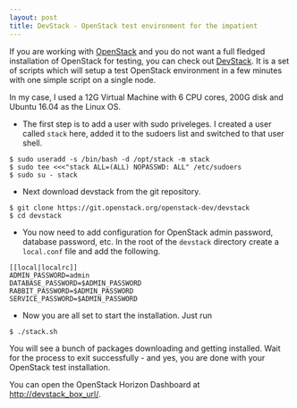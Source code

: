 ```yaml
---
layout: post
title: DevStack - OpenStack test environment for the impatient
---
```


If you are working with [OpenStack](http://openstack.org) and you do not want a full fledged installation of OpenStack for testing, you can check out [DevStack](http://devstack.org). It is a set of scripts which will setup a test OpenStack environment in a few minutes with one simple script on a single node.

In my case, I used a 12G Virtual Machine with 6 CPU cores, 200G disk and Ubuntu 16.04 as the Linux OS. 

- The first step is to add a user with sudo priveleges. I created a user called `stack` here, added it to the sudoers list and switched to that user shell.

```
$ sudo useradd -s /bin/bash -d /opt/stack -m stack
$ sudo tee <<<"stack ALL=(ALL) NOPASSWD: ALL" /etc/sudoers
$ sudo su - stack
```

- Next download devstack from the git repository.

```
$ git clone https://git.openstack.org/openstack-dev/devstack
$ cd devstack
```

- You now need to add configuration for OpenStack admin password, database password, etc. In the root of the `devstack` directory create a `local.conf` file and add the following.

```
[[local|localrc]]
ADMIN_PASSWORD=admin
DATABASE_PASSWORD=$ADMIN_PASSWORD
RABBIT_PASSWORD=$ADMIN_PASSWORD
SERVICE_PASSWORD=$ADMIN_PASSWORD
```

- Now you are all set to start the installation. Just run

```
$ ./stack.sh
```

You will see a bunch of packages downloading and getting installed. Wait for the process to exit successfully - and yes, you are done with your OpenStack test installation.

You can open the OpenStack Horizon Dashboard at [http://devstack_box_url/](http://devstack_box_url/).
